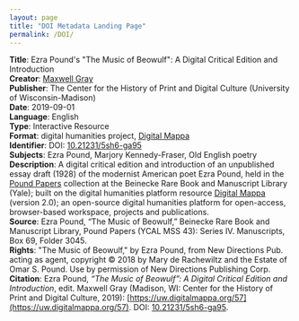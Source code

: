 ```yaml
---
layout: page
title: "DOI Metadata Landing Page"
permalink: /DOI/
---
```

<b>Title</b>: Ezra Pound's "The Music of Beowulf": A Digital Critical Edition and Introduction<br/>
<b>Creator</b>: [Maxwell Gray](httsp://www.maxgray20.com)<br/>
<b>Publisher</b>: The Center for the History of Print and Digital Culture (University of Wisconsin-Madison)<br/>
<b>Date</b>: 2019-09-01<br/>
<b>Language</b>: English<br/>
<b>Type</b>: Interactive Resource<br/>
<b>Format</b>: digital humanities project, [Digital Mappa](https://www.digitalmappa.org)<br/>
<b>Identifier</b>: DOI: [10.21231/5sh6-ga95](https://maxgray20.github.io/music/)<br/>
<b>Subjects</b>: Ezra Pound, Marjory Kennedy-Fraser, Old English poetry<br/>
<b>Description</b>: A digital critical edition and introduction of an unpublished essay draft (1928) of the modernist American poet Ezra Pound, held in the [Pound Papers](https://beinecke.library.yale.edu/collections/highlights/ezra-pound-papers) collection at the Beinecke Rare Book and Manuscript Library (Yale); built on the digital humanities platform resource [Digital Mappa](https://www.digitalmappa.org) (version 2.0); an open-source digital humanities platform for open-access, browser-based workspace, projects and publications.<br/>
<b>Source</b>: Ezra Pound, “The Music of Beowulf,” Beinecke Rare Book and Manuscript Library, Pound Papers (YCAL MSS 43): Series IV. Manuscripts, Box 69, Folder 3045.<br/>
<b>Rights</b>: "The Music of Beowulf," by Ezra Pound, from New Directions Pub. acting as agent, copyright © 2018 by Mary de Rachewiltz and the Estate of Omar S. Pound. Use by permission of New Directions Publishing Corp.<br/>
<b>Citation</b>: Ezra Pound, <i>“The Music of Beowulf”: A Digital Critical Edition and Introduction</i>, edit. Maxwell Gray (Madison, WI: Center for the History of Print and Digital Culture, 2019): [https://uw.digitalmappa.org/57](https://uw.digitalmappa.org/57). DOI: [10.21231/5sh6-ga95](https://maxgray20.github.io/music/).<br/>
